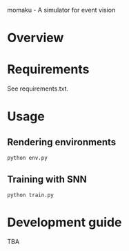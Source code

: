 momaku - A simulator for event vision

# Overview


# Requirements

See requirements.txt.

# Usage

## Rendering environments

```
python env.py
```

## Training with SNN

```
python train.py
```

# Development guide

TBA

